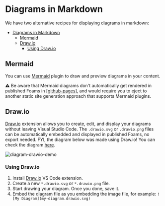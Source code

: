# Diagrams in Markdown

We have two alternative recipes for displaying diagrams in markdown:

- [Diagrams in Markdown](#diagrams-in-markdown)
  - [Mermaid](#mermaid)
  - [Draw.io](#drawio)
    - [Using Draw.io](#using-drawio)


## Mermaid

You can use [Mermaid](https://marketplace.visualstudio.com/items?itemName=bierner.markdown-mermaid) plugin to draw and preview diagrams in your content.

⚠️ Be aware that Mermaid diagrams don't automatically get rendered in published Foams in [[github-pages]], and would require you to eject to another static site generation approach that supports Mermaid plugins.

## Draw.io

[Draw.io](https://marketplace.visualstudio.com/items?itemName=hediet.vscode-drawio) extension allows you to create, edit, and display your diagrams without leaving Visual Studio Code. The `.drawio.svg` or `.drawio.png` files can be automatically embedded and displayed in published Foams, no export needed. FYI, the diagram below was made using Draw.io! You can check the diagram [here](./assets/images/diagram-drawio-demo.drawio.svg).

![diagram-drawio-demo](./assets/images/diagram-drawio-demo.drawio.svg)

### Using Draw.io

1. Install [Draw.io](https://marketplace.visualstudio.com/items?itemName=hediet.vscode-drawio) VS Code extension.
2. Create a new `*.drawio.svg` or `*.drawio.png` file.
3. Start drawing your diagram. Once you done, save it.
4. Embed the diagram file as you embedding the image file, for example: `![My Diagram](my-diagram.drawio.svg)`


[//begin]: # "Autogenerated link references for markdown compatibility"
[github-pages]: github-pages.md "Github Pages"
[//end]: # "Autogenerated link references"
